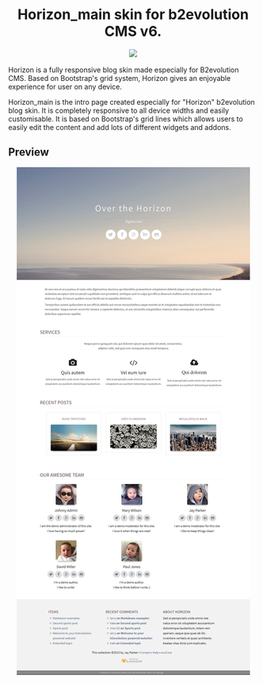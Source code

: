 <h1 align="center">Horizon_main skin for b2evolution CMS v6.</h1>

<p align="center"><img src="/images/Logos/logo.png?raw=true"/></p>

Horizon is a fully responsive blog skin made especially for B2evolution CMS. Based on Bootstrap's grid system, Horizon gives an enjoyable experience for user on any device.

Horizon_main is the intro page created especially for "Horizon" b2evolution blog skin. It is completely responsive to all device widths and easily customisable. It is based on Bootstrap's grid lines which allows users to easily edit the content and add lots of different widgets and addons.
<h2>Preview</h2>
<p align="center"><img src="main_skinshot_01.png?raw=true"/></p>
